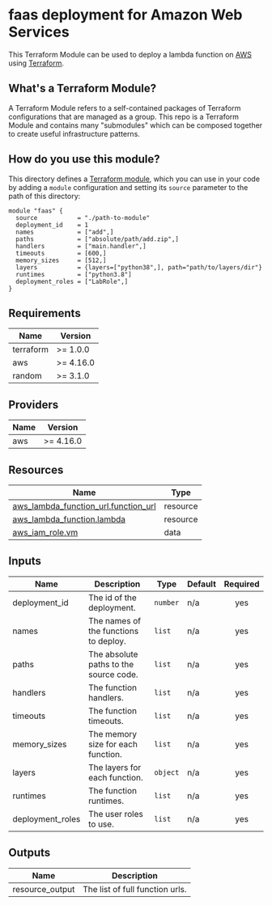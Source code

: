 # faas deployment for Amazon Web Services

This Terraform Module can be used to deploy a lambda function on
[AWS](https://aws.amazon.com/) using [Terraform](https://www.terraform.io/).

## What's a Terraform Module?

A Terraform Module refers to a self-contained packages of Terraform configurations that are managed
as a group. This repo is a Terraform Module and contains many "submodules" which can be composed
together to create useful infrastructure patterns.

## How do you use this module?

This directory defines a [Terraform module](https://www.terraform.io/docs/modules/usage.html),
which you can use in your code by adding a `module` configuration and setting its `source`
parameter to the path of this directory:

```hcl
module "faas" {
  source           = "./path-to-module"
  deployment_id    = 1
  names            = ["add",]
  paths            = ["absolute/path/add.zip",]
  handlers         = ["main.handler",]
  timeouts         = [600,]
  memory_sizes     = [512,]
  layers           = {layers=["python38",], path="path/to/layers/dir"}
  runtimes         = ["python3.8"]
  deployment_roles = ["LabRole",]
}
```

<!-- BEGIN_TF_DOCS -->

## Requirements

| Name      | Version   |
|-----------|-----------|
| terraform | >= 1.0.0  |
| aws       | >= 4.16.0 |
| random    | >= 3.1.0  |

## Providers

| Name | Version   |
|------|-----------|
| aws  | >= 4.16.0 |

## Resources

| Name                                                                                                                                    | Type     |
|-----------------------------------------------------------------------------------------------------------------------------------------|----------|
| [aws_lambda_function_url.function_url](https://registry.terraform.io/providers/hashicorp/aws/latest/docs/resources/lambda_function_url) | resource |
| [aws_lambda_function.lambda](https://registry.terraform.io/providers/hashicorp/aws/latest/docs/resources/lambda_function)               | resource |
| [aws_iam_role.vm](https://registry.terraform.io/providers/hashicorp/aws/latest/docs/resources/iam_role)                                 | data     |

## Inputs

| Name             | Description                            | Type     | Default | Required |
|------------------|----------------------------------------|----------|---------|:--------:|
| deployment_id    | The id of the deployment.              | `number` | n/a     |   yes    |
| names            | The names of the functions to deploy.  | `list`   | n/a     |   yes    |
| paths            | The absolute paths to the source code. | `list`   | n/a     |   yes    |
| handlers         | The function handlers.                 | `list`   | n/a     |   yes    |
| timeouts         | The function timeouts.                 | `list`   | n/a     |   yes    |
| memory\_sizes    | The memory size for each function.     | `list`   | n/a     |   yes    |
| layers           | The layers for each function.          | `object` | n/a     |   yes    |
| runtimes         | The function runtimes.                 | `list`   | n/a     |   yes    |
| deployment_roles | The user roles to use.                 | `list`   | n/a     |   yes    |

## Outputs

| Name             | Description                     |
|------------------|---------------------------------|
| resource\_output | The list of full function urls. |
<!-- END_TF_DOCS -->
